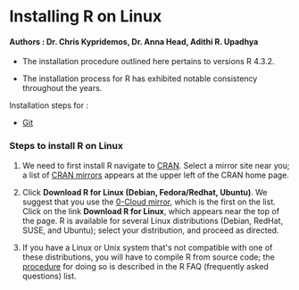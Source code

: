 # Installing R on Linux

#### Authors : Dr. Chris Kypridemos, Dr. Anna Head, Adithi R. Upadhya


- The installation procedure outlined here pertains to versions R 4.3.2. 

- The installation process for R has exhibited notable consistency throughout the years.

Installation steps for : 

- [Git](installing_git.md)

### Steps to install R on Linux

1. We need to first install R navigate to [CRAN](https://cran.r-project.org/). Select a mirror site near you; a list of [CRAN mirrors](https://cran.r-project.org/mirrors.html) appears at the upper left of the CRAN home page.

2. Click **Download R for Linux (Debian, Fedora/Redhat, Ubuntu)**. We suggest that you use the [0-Cloud mirror](https://cloud.r-project.org/), which is the first on the list. Click on the link **Download R for Linux**, which appears near the top of the page. R is available for several Linux distributions (Debian, RedHat, SUSE, and Ubuntu); select your distribution, and proceed as directed.

3. If you have a Linux or Unix system that's not compatible with one of these distributions, you will have to compile R from source code; the [procedure](https://cran.r-project.org/doc/FAQ/R-FAQ.html#How-can-R-be-installed-_0028Unix_002dlike_0029) for doing so is described in the R FAQ (frequently asked questions) list.

